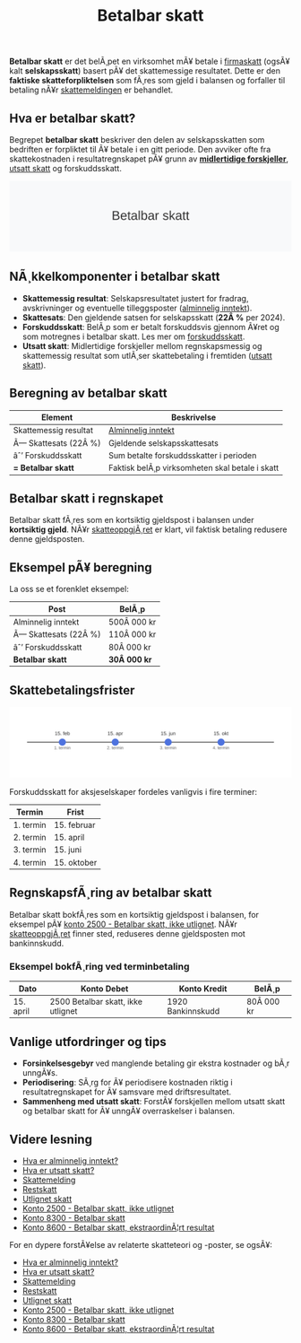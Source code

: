 ﻿---
title: "Betalbar skatt"
meta_title: "Betalbar skatt"
meta_description: '**Betalbar skatt** er det belÃ¸pet en virksomhet mÃ¥ betale i [firmaskatt](/blogs/regnskap/firmaskatt "Firmaskatt “ Komplett guide til skatteregler for selska...'
slug: betalbar-skatt
type: blog
layout: pages/single
---

**Betalbar skatt** er det belÃ¸pet en virksomhet mÃ¥ betale i [firmaskatt](/blogs/regnskap/firmaskatt "Firmaskatt “ Komplett guide til skatteregler for selskaper") (ogsÃ¥ kalt **selskapsskatt**) basert pÃ¥ det skattemessige resultatet. Dette er den **faktiske skatteforpliktelsen** som fÃ¸res som gjeld i balansen og forfaller til betaling nÃ¥r [skattemeldingen](/blogs/regnskap/skattemelding "Skattemelding - Komplett Guide til Utfylling og Innlevering") er behandlet.

## Hva er betalbar skatt?
Begrepet **betalbar skatt** beskriver den delen av selskapsskatten som bedriften er forpliktet til Ã¥ betale i en gitt periode. Den avviker ofte fra skattekostnaden i resultatregnskapet pÃ¥ grunn av [**midlertidige forskjeller**](/blogs/regnskap/midlertidige-forskjeller "Midlertidige forskjeller i regnskap “ Forklaring og Eksempler"), [utsatt skatt](/blogs/regnskap/hva-er-utsatt-skatt "Hva er Utsatt Skatt? Beregning og RegnskapsfÃ¸ring") og forskuddsskatt.

![Betalbar skatt](betalbar-skatt-image.svg)

## NÃ¸kkelkomponenter i betalbar skatt

* **Skattemessig resultat**: Selskapsresultatet justert for fradrag, avskrivninger og eventuelle tilleggsposter ([alminnelig inntekt](/blogs/regnskap/alminnelig-inntekt "Alminnelig inntekt “ Komplett guide til skattemessig resultat og beregning")).
* **Skattesats**: Den gjeldende satsen for selskapsskatt (**22Â %** per 2024).
* **Forskuddsskatt**: BelÃ¸p som er betalt forskuddsvis gjennom Ã¥ret og som motregnes i betalbar skatt. Les mer om [forskuddsskatt](/blogs/regnskap/hva-er-forskuddsskatt "Hva er Forskuddsskatt? Beregning og Innbetaling").
* **Utsatt skatt**: Midlertidige forskjeller mellom regnskapsmessig og skattemessig resultat som utlÃ¸ser skattebetaling i fremtiden ([utsatt skatt](/blogs/regnskap/hva-er-utsatt-skatt "Hva er Utsatt Skatt? Beregning og RegnskapsfÃ¸ring")).

## Beregning av betalbar skatt

| **Element**             | **Beskrivelse**                                                                                  |
|-------------------------|--------------------------------------------------------------------------------------------------|
| Skattemessig resultat   | [Alminnelig inntekt](/blogs/regnskap/alminnelig-inntekt "Alminnelig inntekt “ Komplett guide til skattemessig resultat og beregning") |
| Ã— Skattesats (22Â %)     | Gjeldende selskapsskattesats                                                                     |
| âˆ’ Forskuddsskatt        | Sum betalte forskuddsskatter i perioden                                                         |
| **= Betalbar skatt**    | Faktisk belÃ¸p virksomheten skal betale i skatt                                                   |

## Betalbar skatt i regnskapet

Betalbar skatt fÃ¸res som en kortsiktig gjeldspost i balansen under **kortsiktig gjeld**. NÃ¥r [skatteoppgjÃ¸ret](/blogs/regnskap/skatteoppgjor "SkatteoppgjÃ¸r Guide: Prosess, Tidslinje og Viktige Frister") er klart, vil faktisk betaling redusere denne gjeldsposten.

## Eksempel pÃ¥ beregning

La oss se et forenklet eksempel:

| Post                    | BelÃ¸p         |
|-------------------------|---------------|
| Alminnelig inntekt      | 500Â 000 kr    |
| Ã— Skattesats (22Â %)     | 110Â 000 kr    |
| âˆ’ Forskuddsskatt        | 80Â 000 kr     |
| **Betalbar skatt**      | **30Â 000 kr** |

## Skattebetalingsfrister

![Skattebetalingsfrister](betalbar-skatt-deadlines.svg)

Forskuddsskatt for aksjeselskaper fordeles vanligvis i fire terminer:

| **Termin**   | **Frist**      |
|-------------|----------------|
| 1. termin   | 15. februar    |
| 2. termin   | 15. april      |
| 3. termin   | 15. juni       |
| 4. termin   | 15. oktober    |

## RegnskapsfÃ¸ring av betalbar skatt

Betalbar skatt bokfÃ¸res som en kortsiktig gjeldspost i balansen, for eksempel pÃ¥ [konto 2500 - Betalbar skatt, ikke utlignet](/blogs/kontoplan/2500-betalbar-skatt-ikke-utlignet "Konto 2500 - Betalbar skatt, ikke utlignet"). NÃ¥r [skatteoppgjÃ¸ret](/blogs/regnskap/skatteoppgjor "SkatteoppgjÃ¸r Guide: Prosess, Tidslinje og Viktige Frister") finner sted, reduseres denne gjeldsposten mot bankinnskudd.

### Eksempel bokfÃ¸ring ved terminbetaling

| **Dato**    | **Konto Debet**                               | **Konto Kredit**                         | **BelÃ¸p**   |
|-------------|-----------------------------------------------|------------------------------------------|-------------|
| 15. april   | 2500 Betalbar skatt, ikke utlignet            | 1920 Bankinnskudd                        | 80Â 000 kr   |

## Vanlige utfordringer og tips

* **Forsinkelsesgebyr** ved manglende betaling gir ekstra kostnader og bÃ¸r unngÃ¥s.
* **Periodisering**: SÃ¸rg for Ã¥ periodisere kostnaden riktig i resultatregnskapet for Ã¥ samsvare med driftsresultatet.
* **Sammenheng med utsatt skatt**: ForstÃ¥ forskjellen mellom utsatt skatt og betalbar skatt for Ã¥ unngÃ¥ overraskelser i balansen.

## Videre lesning

* [Hva er alminnelig inntekt?](/blogs/regnskap/alminnelig-inntekt "Alminnelig inntekt “ Komplett guide til skattemessig resultat og beregning")
* [Hva er utsatt skatt?](/blogs/regnskap/hva-er-utsatt-skatt "Hva er Utsatt Skatt? Beregning og RegnskapsfÃ¸ring")
* [Skattemelding](/blogs/regnskap/skattemelding "Skattemelding - Komplett Guide til Utfylling og Innlevering")
* [Restskatt](/blogs/regnskap/restskatt "Restskatt “ Hva er restskatt og hvordan beregnes den?")
* [Utlignet skatt](/blogs/regnskap/utlignet-skatt "Utlignet skatt “ Forklaring av endelig skatteoppgjÃ¸r")
* [Konto 2500 - Betalbar skatt, ikke utlignet](/blogs/kontoplan/2500-betalbar-skatt-ikke-utlignet "Konto 2500 - Betalbar skatt, ikke utlignet")
* [Konto 8300 - Betalbar skatt](/blogs/kontoplan/8300-betalbar-skatt "Konto 8300 - Betalbar skatt")
* [Konto 8600 - Betalbar skatt, ekstraordinÃ¦rt resultat](/blogs/kontoplan/8600-betalbar-skatt-ekstraordinart-resultat "Konto 8600 - Betalbar skatt, ekstraordinÃ¦rt resultat")

For en dypere forstÃ¥else av relaterte skatteteori og -poster, se ogsÃ¥:
* [Hva er alminnelig inntekt?](/blogs/regnskap/alminnelig-inntekt "Alminnelig inntekt “ Komplett guide til skattemessig resultat og beregning")
* [Hva er utsatt skatt?](/blogs/regnskap/hva-er-utsatt-skatt "Hva er Utsatt Skatt? Beregning og RegnskapsfÃ¸ring")
* [Skattemelding](/blogs/regnskap/skattemelding "Skattemelding - Komplett Guide til Utfylling og Innlevering")
* [Restskatt](/blogs/regnskap/restskatt "Restskatt “ Hva er restskatt og hvordan beregnes den?")
* [Utlignet skatt](/blogs/regnskap/utlignet-skatt "Utlignet skatt “ Forklaring av endelig skatteoppgjÃ¸r")
* [Konto 2500 - Betalbar skatt, ikke utlignet](/blogs/kontoplan/2500-betalbar-skatt-ikke-utlignet "Konto 2500 - Betalbar skatt, ikke utlignet")
* [Konto 8300 - Betalbar skatt](/blogs/kontoplan/8300-betalbar-skatt "Konto 8300 - Betalbar skatt")
* [Konto 8600 - Betalbar skatt, ekstraordinÃ¦rt resultat](/blogs/kontoplan/8600-betalbar-skatt-ekstraordinart-resultat "Konto 8600 - Betalbar skatt, ekstraordinÃ¦rt resultat")







